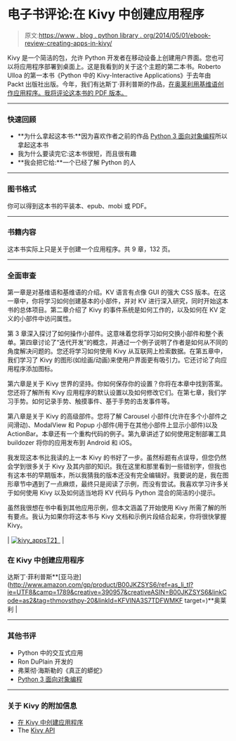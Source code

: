# 电子书评论:在 Kivy 中创建应用程序

> 原文:[https://www . blog . python library . org/2014/05/01/ebook-review-creating-apps-in-kivy/](https://www.blog.pythonlibrary.org/2014/05/01/ebook-review-creating-apps-in-kivy/)

Kivy 是一个简洁的包，允许 Python 开发者在移动设备上创建用户界面。您也可以将应用程序部署到桌面上。这是我看到的关于这个主题的第二本书。Roberto Ulloa 的第一本书《Python 中的 Kivy-Interactive Applications》于去年由 Packt 出版社出版。今年，我们有达斯丁·菲利普斯的作品，[在奥莱利用基维语创作应用程序。我将评论这本书的 PDF 版本。](http://www.amazon.com/gp/product/B00JKZSYS6/ref=as_li_tl?ie=UTF8&camp=1789&creative=390957&creativeASIN=B00JKZSYS6&linkCode=as2&tag=thmovsthpy-20&linkId=KFVINA3S7TDFWMKF)

* * *

### 快速回顾

*   **为什么拿起这本书:**因为喜欢作者之前的作品 [Python 3 面向对象编程](https://www.blog.pythonlibrary.org/2010/08/22/book-review-python-3-object-oriented-programming/)所以拿起这本书
*   我为什么要读完它:这本书很短，而且很有趣
*   **我会把它给:**一个已经了解 Python 的人

* * *

### 图书格式

你可以得到这本书的平装本、epub、mobi 或 PDF。

* * *

### 书籍内容

这本书实际上只是关于创建一个应用程序。共 9 章，132 页。

* * *

### 全面审查

第一章是对基维语和基维语的介绍。KV 语言有点像 GUI 的强大 CSS 版本。在这一章中，你将学习如何创建基本的小部件，并对 KV 进行深入研究，同时开始这本书的总体项目。第二章介绍了 Kivy 的事件系统是如何工作的，以及如何在 KV 定义的小部件中访问属性。

第 3 章深入探讨了如何操作小部件。这意味着您将学习如何交换小部件和整个表单。第四章讨论了“迭代开发”的概念，并通过一个例子说明了作者是如何从不同的角度解决问题的。您还将学习如何使用 Kivy 从互联网上检索数据。在第五章中，我们学习了 Kivy 的图形(如绘画/动画)来使用户界面更有吸引力。它还讨论了向应用程序添加图标。

第六章是关于 Kivy 世界的坚持。你如何保存你的设置？你将在本章中找到答案。您还将了解所有 Kivy 应用程序的默认设置以及如何修改它们。在第七章，我们学习手势。如何记录手势、触摸事件、基于手势的击发事件等。

第八章是关于 Kivy 的高级部件。您将了解 Carousel 小部件(允许在多个小部件之间滑动)、ModalView 和 Popup 小部件(用于在其他小部件上显示小部件)以及 ActionBar。本章还有一个重构代码的例子。第九章讲述了如何使用定制部署工具 buildozer 将你的应用发布到 Android 和 iOS。

我发现这本书比我读的上一本 Kivy 的书好了一步。虽然标题有点误导，但您仍然会学到很多关于 Kivy 及其内部的知识。我在这里和那里看到一些错别字，但我也有这本书的早期版本，所以我猜我的版本还没有完全编辑好。我要说的是，我在图形章节中遇到了一点麻烦，最终只是阅读了示例，而没有尝试。我喜欢学习许多关于如何使用 Kivy 以及如何适当地将 KV 代码与 Python 混合的简洁的小提示。

虽然我很想在书中看到其他应用示例，但本文涵盖了开始使用 Kivy 所需了解的所有要点。我认为如果你将这本书与 Kivy 文档和示例片段结合起来，你将很快掌握 Kivy。

| [![kivy_apps](../Images/880d29ae7add6c030e831ac9be26344c.png)T2】](https://www.blog.pythonlibrary.org/wp-content/uploads/2014/05/kivy_apps.gif) | 

### 在 Kivy 中创建应用程序

达斯丁·菲利普斯**[亚马逊](http://www.amazon.com/gp/product/B00JKZSYS6/ref=as_li_tl?ie=UTF8&camp=1789&creative=390957&creativeASIN=B00JKZSYS6&linkCode=as2&tag=thmovsthpy-20&linkId=KFVINA3S7TDFWMKF target=)**奥莱利 |

* * *

### 其他书评

*   Python 中的交互式应用
*   Ron DuPlain 开发的
*   弗莱彻·海斯勒的《真正的蟒蛇》
*   [Python 3 面向对象编程](https://www.blog.pythonlibrary.org/2010/08/22/book-review-python-3-object-oriented-programming/)

* * *

### 关于 Kivy 的附加信息

*   [在 Kivy 中创建应用程序](http://archlinux.me/dusty/2013/06/13/creating-an-application-in-kivy-part-1/)
*   The [Kivy API](http://kivy.org/docs/api-kivy.html)